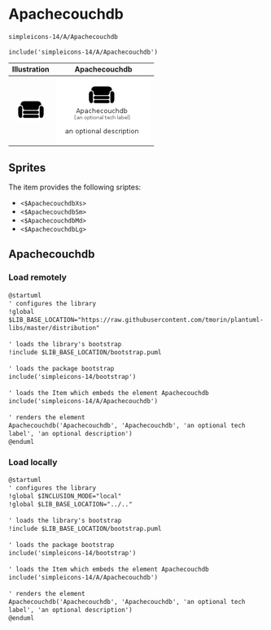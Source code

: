 # Apachecouchdb


```text
simpleicons-14/A/Apachecouchdb
```

```text
include('simpleicons-14/A/Apachecouchdb')
```



| Illustration | Apachecouchdb |
| :---: | :---: |
| ![illustration for Illustration](../../simpleicons-14/A/Apachecouchdb.png) | ![illustration for Apachecouchdb](../../simpleicons-14/A/Apachecouchdb.Local.png) |



## Sprites
The item provides the following sriptes:

- `<$ApachecouchdbXs>`
- `<$ApachecouchdbSm>`
- `<$ApachecouchdbMd>`
- `<$ApachecouchdbLg>`





## Apachecouchdb

### Load remotely
```plantuml
@startuml
' configures the library
!global $LIB_BASE_LOCATION="https://raw.githubusercontent.com/tmorin/plantuml-libs/master/distribution"

' loads the library's bootstrap
!include $LIB_BASE_LOCATION/bootstrap.puml

' loads the package bootstrap
include('simpleicons-14/bootstrap')

' loads the Item which embeds the element Apachecouchdb
include('simpleicons-14/A/Apachecouchdb')

' renders the element
Apachecouchdb('Apachecouchdb', 'Apachecouchdb', 'an optional tech label', 'an optional description')
@enduml
```

### Load locally
```plantuml
@startuml
' configures the library
!global $INCLUSION_MODE="local"
!global $LIB_BASE_LOCATION="../.."

' loads the library's bootstrap
!include $LIB_BASE_LOCATION/bootstrap.puml

' loads the package bootstrap
include('simpleicons-14/bootstrap')

' loads the Item which embeds the element Apachecouchdb
include('simpleicons-14/A/Apachecouchdb')

' renders the element
Apachecouchdb('Apachecouchdb', 'Apachecouchdb', 'an optional tech label', 'an optional description')
@enduml
```

